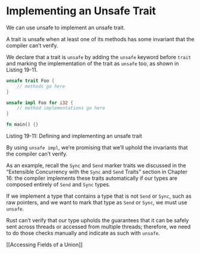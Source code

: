 # Implementing an Unsafe Trait

We can use unsafe to implement an unsafe trait.

A trait is unsafe when at least one of its methods has some invariant that the compiler can’t verify.

We declare that a trait is `unsafe` by adding the `unsafe` keyword before `trait` and marking the implementation of the trait as `unsafe` too, as shown in Listing 19-11.

```rust
unsafe trait Foo {
    // methods go here
}

unsafe impl Foo for i32 {
    // method implementations go here
}

fn main() {}
```

Listing 19-11: Defining and implementing an unsafe trait

By using `unsafe impl`, we’re promising that we’ll uphold the invariants that the compiler can’t verify.

As an example, recall the `Sync` and `Send` marker traits we discussed in the “Extensible Concurrency with the `Sync` and `Send` Traits” section in Chapter 16: the compiler implements these traits automatically if our types are composed entirely of `Send` and `Sync` types.

If we implement a type that contains a type that is not `Send` or `Sync`, such as raw pointers, and we want to mark that type as `Send` or `Sync`, we must use `unsafe`.

Rust can’t verify that our type upholds the guarantees that it can be safely sent across threads or accessed from multiple threads; therefore, we need to do those checks manually and indicate as such with `unsafe`.

[[Accessing Fields of a Union]]

